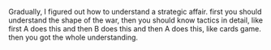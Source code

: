 Gradually, I figured out how to understand a strategic affair. first you should understand the shape of the war, then you should know tactics in detail, like first A does this and then B does this and then A does this, like cards game. then you got the whole understanding. 

